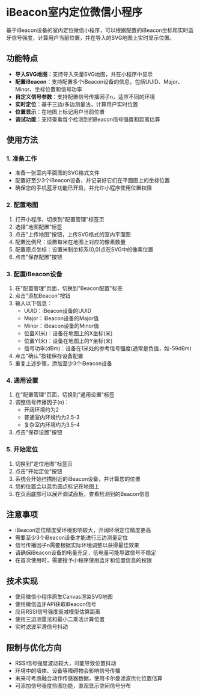 # iBeacon室内定位微信小程序

基于iBeacon设备的室内定位微信小程序，可以根据配置的iBeacon坐标和实时蓝牙信号强度，计算用户当前位置，并在导入的SVG地图上实时显示位置。

## 功能特点

- **导入SVG地图**：支持导入矢量SVG地图，并在小程序中显示
- **配置iBeacon**：支持配置多个iBeacon设备的信息，包括UUID、Major、Minor、坐标位置和信号功率
- **自定义信号参数**：支持配置信号传播因子n，适应不同的环境
- **实时定位**：基于三边/多边测量法，计算用户实时位置
- **位置显示**：在地图上标记用户当前位置
- **调试功能**：支持查看每个检测到的Beacon信号强度和距离估算

## 使用方法

### 1. 准备工作

- 准备一张室内平面图的SVG格式文件
- 配置好至少3个iBeacon设备，并记录好它们在平面图上的坐标位置
- 确保您的手机蓝牙功能已开启，并允许小程序使用位置权限

### 2. 配置地图

1. 打开小程序，切换到"配置管理"标签页
2. 选择"地图配置"标签
3. 点击"上传地图"按钮，上传SVG格式的室内平面图
4. 配置比例尺：设置每米在地图上对应的像素数量
5. 配置原点坐标：设置米制坐标系(0,0)点在SVG中的像素位置
6. 点击"保存配置"按钮

### 3. 配置iBeacon设备

1. 在"配置管理"页面，切换到"Beacon配置"标签
2. 点击"添加Beacon"按钮
3. 输入以下信息：
   - UUID：iBeacon设备的UUID
   - Major：iBeacon设备的Major值
   - Minor：iBeacon设备的Minor值
   - 位置X(米)：设备在地图上的X坐标(米)
   - 位置Y(米)：设备在地图上的Y坐标(米)
   - 信号功率(dBm)：设备在1米处的参考信号强度(通常是负值，如-59dBm)
4. 点击"确认"按钮保存设备配置
5. 重复上述步骤，添加至少3个iBeacon设备

### 4. 通用设置

1. 在"配置管理"页面，切换到"通用设置"标签
2. 调整信号传播因子(n)：
   - 开阔环境约为2
   - 普通室内环境约为2.5-3
   - 复杂室内环境约为3.5-4
3. 点击"保存设置"按钮

### 5. 开始定位

1. 切换到"定位地图"标签页
2. 点击"开始定位"按钮
3. 系统会开始扫描附近的iBeacon设备，并计算您的位置
4. 您的位置会以蓝色圆点标记在地图上
5. 在页面底部可以展开调试面板，查看检测到的Beacon信息

## 注意事项

- iBeacon定位精度受环境影响较大，开阔环境定位精度更高
- 需要至少3个iBeacon设备才能进行三边测量定位
- 信号传播因子n需要根据实际环境调整以获得最佳效果
- 请确保iBeacon设备的电量充足，低电量可能导致信号不稳定
- 在首次使用时，需要授予小程序使用蓝牙和位置信息的权限

## 技术实现

- 使用微信小程序原生Canvas渲染SVG地图
- 使用微信蓝牙API获取iBeacon信号
- 应用RSSI信号强度衰减模型估算距离
- 使用三边测量法和最小二乘法计算位置
- 实时滤波平滑信号抖动

## 限制与优化方向

- RSSI信号强度波动较大，可能导致位置抖动
- 环境中的墙体、设备等障碍物会影响信号传播
- 未来可考虑融合动作传感器数据，使用卡尔曼滤波优化位置估算
- 可添加信号强度热图功能，直观显示空间信号分布 